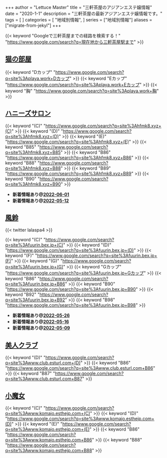 +++
author = "Lettuce Master"
title = "三軒茶屋のアジアンエステ嬢情報"
date = "2020-1-1"
description = "三軒茶屋の最新アジアンエステ嬢情報です。"
tags = [
]
categories = [
    "地域別情報",
]
series = ["地域別情報"]
aliases = ["migrate-from-jekyl"]
+++

{{< keyword "Googleで三軒茶屋までの経路を検索する！" "https://www.google.com/search?q=現在地から三軒茶屋駅まで" >}}

## [猫の部屋](http://playa.work/)
{{< keyword "Dカップ" "https://www.google.com/search?q=site%3Aplaya.work+Dカップ" >}} {{< keyword "Eカップ" "https://www.google.com/search?q=site%3Aplaya.work+Eカップ" >}} {{< keyword "胸" "https://www.google.com/search?q=site%3Aplaya.work+胸" >}} 

## [ハニーズサロン](http://hfmk8.xyz/)
{{< keyword "(C)" "https://www.google.com/search?q=site%3Ahfmk8.xyz+(C)" >}} {{< keyword "(D)" "https://www.google.com/search?q=site%3Ahfmk8.xyz+(D)" >}} {{< keyword "(E)" "https://www.google.com/search?q=site%3Ahfmk8.xyz+(E)" >}} {{< keyword "B85" "https://www.google.com/search?q=site%3Ahfmk8.xyz+B85" >}} {{< keyword "B86" "https://www.google.com/search?q=site%3Ahfmk8.xyz+B86" >}} {{< keyword "B88" "https://www.google.com/search?q=site%3Ahfmk8.xyz+B88" >}} {{< keyword "B89" "https://www.google.com/search?q=site%3Ahfmk8.xyz+B89" >}} {{< keyword "B90" "https://www.google.com/search?q=site%3Ahfmk8.xyz+B90" >}} 

- **新着情報あり@[2022-06-01](/post/2022-06-01)**
- **新着情報あり@[2022-05-12](/post/2022-05-12)**
## [風鈴](http://fuurin.bex.jp/)


{{< twitter lalaspa4 >}}

{{< keyword "(C)" "https://www.google.com/search?q=site%3Afuurin.bex.jp+(C)" >}} {{< keyword "(D)" "https://www.google.com/search?q=site%3Afuurin.bex.jp+(D)" >}} {{< keyword "(F)" "https://www.google.com/search?q=site%3Afuurin.bex.jp+(F)" >}} {{< keyword "(G)" "https://www.google.com/search?q=site%3Afuurin.bex.jp+(G)" >}} {{< keyword "Gカップ" "https://www.google.com/search?q=site%3Afuurin.bex.jp+Gカップ" >}} {{< keyword "B86" "https://www.google.com/search?q=site%3Afuurin.bex.jp+B86" >}} {{< keyword "B90" "https://www.google.com/search?q=site%3Afuurin.bex.jp+B90" >}} {{< keyword "B92" "https://www.google.com/search?q=site%3Afuurin.bex.jp+B92" >}} {{< keyword "B98" "https://www.google.com/search?q=site%3Afuurin.bex.jp+B98" >}} 

- **新着情報あり@[2022-05-26](/post/2022-05-26)**
- **新着情報あり@[2022-05-16](/post/2022-05-16)**
- **新着情報あり@[2022-05-09](/post/2022-05-09)**
## [美人クラブ](http://www.club.esturl.com/)
{{< keyword "(D)" "https://www.google.com/search?q=site%3Awww.club.esturl.com+(D)" >}} {{< keyword "B86" "https://www.google.com/search?q=site%3Awww.club.esturl.com+B86" >}} {{< keyword "B87" "https://www.google.com/search?q=site%3Awww.club.esturl.com+B87" >}} 

## [小魔女](http://www.komajo.esthejp.com/)
{{< keyword "(C)" "https://www.google.com/search?q=site%3Awww.komajo.esthejp.com+(C)" >}} {{< keyword "(D)" "https://www.google.com/search?q=site%3Awww.komajo.esthejp.com+(D)" >}} {{< keyword "(E)" "https://www.google.com/search?q=site%3Awww.komajo.esthejp.com+(E)" >}} {{< keyword "B86" "https://www.google.com/search?q=site%3Awww.komajo.esthejp.com+B86" >}} {{< keyword "B88" "https://www.google.com/search?q=site%3Awww.komajo.esthejp.com+B88" >}} 


